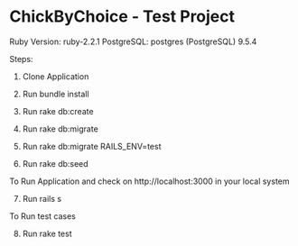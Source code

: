# ChickByChoice - Test Project

Ruby Version: ruby-2.2.1
PostgreSQL: postgres (PostgreSQL) 9.5.4

Steps:

1. Clone Application

2. Run bundle install

3. Run rake db:create

4. Run rake db:migrate

5. Run rake db:migrate RAILS_ENV=test

6. Run rake db:seed

To Run Application and check on http://localhost:3000 in your local system

7. Run rails s

To Run test cases

8. Run rake test
